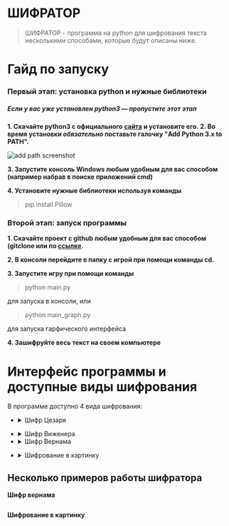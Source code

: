 
<h1 id="-2999">ШИФРАТОР</h1>
<blockquote>
<p>ШИФРАТОР - программа на python для шифрования текста несколькими способами, которые будут описаны ниже.</p>
</blockquote>
<h1 id="-">Гайд по запуску</h1>
<h3 id="-python-"><strong>Первый этап: установка python и нужные библиотеки</strong></h3>
<h5 id="-python3-pygame-">Если у вас уже установлен python3 — пропустите этот этап</h5>
<p><strong>1. Скачайте python3 с официального <a href="https://www.python.org/downloads/">сайта</a> и установите его.</strong> 
<strong>2. Во время установки <em>обязательно</em> поставьте галочку "Add Python 3.x to PATH".</strong></p> <p><img src="https://python-scripts.com/wp-content/uploads/2018/06/win-install-dialog.40e3ded144b0.png" alt="add path screenshot"></p>
<p><strong>3. Запустите консоль Windows любым удобным для вас способом (например набрав в поиске приложений cmd)</strong></p>
<p><strong>4. Установите нужные библиотеки используя команды</strong></p>
<blockquote>
<p>pip install Pillow</p>
</blockquote>
<h3 id="-"><strong>Второй этап: запуск программы</strong></h3>
<p><strong>1. Скачайте проект с github любым удобным для вас способом (gitclone или по <a href="">ссылке</a>.</strong></p>
<p><strong>2. В консоли перейдите в папку с игрой при помощи команды cd.</strong></p>
<p><strong>3. Запустите игру при помощи команды</strong></p>
<blockquote>
<p>python main.py</p>
</blockquote>
<p>для запуска в консоли, или</p>
<blockquote>
<p>python main_graph.py</p>
</blockquote>
<p>для запуска гарфического интерфейса</p>
<p><strong>4. Зашифруйте весь текст на своем компьютере</strong></p>
<h1 id="-"><strong>Интерфейс программы и доступные виды шифрования</strong></h1>
<p>В программе доступно 4 вида шифрования:</p>
<ul>
<li><details><summary>Шифр Цезаря</summary>
Как работает: <a href="https://ru.wikipedia.org/wiki/%D0%A8%D0%B8%D1%84%D1%80_%D0%A6%D0%B5%D0%B7%D0%B0%D1%80%D1%8F">ссылка</a>
  <p>На вход подается файл с текстом, файл куда будет сохранен результат, и сдвиг</p>
  <p>Также есть возможность расшифровать текст методом частотного анализа</p>
<p><img src="https://d.radikal.ru/d30/2104/dd/0ca0a841488c.png" alt="скрин"></li></p>
  </details>
<li><details><summary>Шифр Виженера</summary>
Как работает: <a href="https://ru.wikipedia.org/wiki/%D0%A8%D0%B8%D1%84%D1%80_%D0%92%D0%B8%D0%B6%D0%B5%D0%BD%D0%B5%D1%80%D0%B0">ссылка</a>
  
<p>На вход подается файл с текстом, файл, куда будет сохранен результат и ключевое слово</p>
<p><img src="https://d.radikal.ru/d25/2104/20/22ccacdaccf2.png" alt="скрин"></p></li>
  </details>
<li><details><summary>Шифр Вернама</summary>
Работает почти как шифр Виженера, но генерирует случайный ключ (из сида) такой же по длинне как и шифруемый текст
  <p><img src="https://c.radikal.ru/c02/2104/2c/e60918e1d4ed.png" alt="скрин"></p></li>
</details>
<p><li><details><summary>Шифрование в картинку</summary></p>
<p>Зашифровывает текст в случайные пиксели картинки так, что это практически незаметно для человеческого глаза.</p>
  <p>Для шифровки и расшифровки понадобится один и тот же сид</p>
  <p><img src="https://a.radikal.ru/a29/2104/ea/bca59593cdd4.png" alt="скрин"></p></li>
</details>
</ul>
<h2 id="-">Несколько примеров работы шифратора</h2>
<p><strong>Шифр вернама</strong></p>
<p><img src="https://b.radikal.ru/b40/2104/04/476c2d9bac82.png" alt=""></p>
<p><strong>Шифрование в картинку</strong>
<img src="https://d.radikal.ru/d00/2104/63/099a405c47aa.png" alt=""></p>
<p><img src="https://a.radikal.ru/a07/2104/d0/8d66912e2de5.png" alt=""></p>
<p><img src="https://d.radikal.ru/d43/2104/a2/a74f4656723f.png" alt=""></p>

